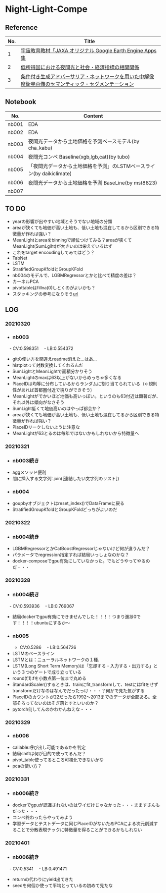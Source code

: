 # Night-Light-Compe

## Reference
|No.|Title|
|---|----|
|1|[宇宙教育教材「JAXA オリジナル Google Earth Engine Apps 集](https://edu.jaxa.jp/news/2020/i-0315.html)|
|2|[低所得国における夜間光と社会・経済指標の相関関係](https://dept.sophia.ac.jp/econ/econ_cms/wp-content/uploads/2016/11/62-2.pdf)|
|3|[条件付き生成アドバーサリア・ネットワークを用いた中解像度衛星画像のセマンティック・セグメンテーション](https://arxiv.org/pdf/2012.03093.pdf)|

## Notebook
|No.|Content|
|---|----|
|nb001|EDA|
|nb002|EDA|
|nb003|夜間光データから土地価格を予測ベースモデル(by cha_kabu)|
|nb004|夜間光コンペ Baseline(xgb,lgb,cat)(by tubo)|
|nb005|「夜間光データから土地価格を予測」のLSTMベースライン(by daikiclimate)|
|nb006|夜間光データから土地価格を予測 BaseLine(by mst8823)|
|nb007||

## TO DO
 - yearの影響が出やすい地域とそうでない地域の分類
 - areaが狭くても地価が高い土地も、低い土地も混在してるから区別できる特徴量が作れば強い？
  - MeanLightとareaをbinningで順位つけてみる？areaが狭くてMeanLight(SumLgiht)が大きいのは栄えているはず
  - これをtarget encoudingしてみてはどう？
 - TabNet
 - LSTM
 - StratifiedGroupKfoldとGroupKFold
 - nb004のモデルで、LGBMRegressorとかと比べて精度の差は？
 - カーネルPCA
 - pivottableはfillna(0)しとくのがよいかも？
 - スタッキングの参考になりそう[url](https://github.com/nyk510/atmacup10/blob/master/src/exp__027.py)

## LOG
### 20210320
 - ### nb003
 　- CV:0.598351
 　- LB:0.554372
 - gitの使い方を間違えreadme消えた...はあ...
 - histplotって対数変換してくれるんだ
 - SumLightとMeanLightで面積分かりそう
 - MeanLightのmaxは63以上がないからめっちゃ多くなる
 - PlaceIDは均等に分布しているからランダムに割り当てられている（←規則性があれば首都圏付近で塊りができそう)
 - MeanLightがでかいほど地価も高いっぽい。というのも63付近は顕著だが、それ以外は傾向がなさそう
 - SumLight低くて地価高いのはやっぱ都会か？
 - areaが狭くても地価が高い土地も、低い土地も混在してるから区別できる特徴量が作れば強い？
 - PlaceIDリークしないように注意な
 - MeanLightが63とるのは毎年ではないかもしれないから特徴量へ

### 20210321
 - ### nb003続き
 - aggメソッド便利
 - 間に挿入する文字列'.join(\[連結したい文字列のリスト\])
 - ### nb004
 - goupbyオブジェクトはreset_index()でDataFrameに戻る
 - StratifiedGroupKfoldとGroupKFoldどっちがよいのだ

### 20210322
 - ### nb004続き
 - LGBMRegressorとかCatBoostRegressorじゃないけど何が違うんだ？
  - パラメータでregression指定すれば結局いっしょなのかな？
 - docker-composeでgpu有効にしていなかった。でもどうやってやるのだ・・・

### 20210328
 - ### nb004続き
 　- CV:0.593936
 　- LB:0.769067
 - 結局dockerでgpu有効にできませんでした！！！！つまり進捗0です！！！！ubuntuにするか～
 - ### nb005
   - CV:0.5286
 　- LB:0.564726
 - LSTMのベースライン
  - LSTMとは：ニューラルネットワークの１種.
  - LSTM(Long Short Term Memory)は「忘却する・入力する・出力する」という３つのゲートで成り立っている
 - round(f,1):fを小数点第一位まで丸める
 - StandardScaler()するときは、trainにfit_transformして、testにはfitをせずtransformだけなのはなんでだったっけ・・・？何かで見た気がする
 - PlaceIDのカウントが22だったら1992～2013までのデータが全部ある。全部そろってないのはそぎ落とすといいのか？
 - pytorch何してんのかわかんねえな・・・

### 20210329
 - ### nb006
 - callable:呼び出し可能であるかを判定
 - 結局shiftは何が目的で使ってるんだ？
 - pivot_table使ってるところ可視化できないかな
 - pcaの使い方？

### 20210331
 - ### nb006続き
 - dockerでgpuが認識されないのはワイだけじゃなかった・・・まますさんもだった・・・
 - コンペ終わったらやってみよう
 - 学習データとテストデータに同じPlaceIDがないためPCAによる次元削減することで分散表現チックに特徴量を得ることができるかもしれない

### 20210401
 - ### nb006続き
 　- CV:0.5341
 　- LB:0.491471
 - returnの代わりにyield出てきた
 - seedを何個か使って平均とっているの初めて見たな
